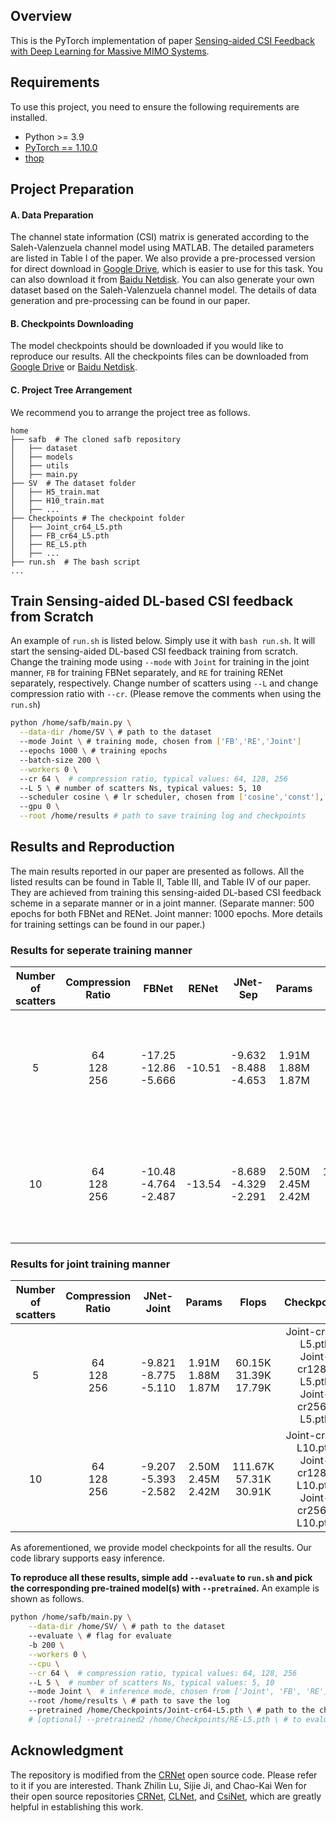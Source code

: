 ## Overview

This is the PyTorch implementation of paper [Sensing-aided CSI Feedback with Deep Learning for Massive MIMO Systems](https://arxiv.org).

## Requirements

To use this project, you need to ensure the following requirements are installed.

- Python >= 3.9
- [PyTorch == 1.10.0](https://pytorch.org/get-started/previous-versions/#v1100)
- [thop](https://github.com/Lyken17/pytorch-OpCounter)

## Project Preparation

#### A. Data Preparation

The channel state information (CSI) matrix is generated according to the Saleh-Valenzuela channel model using MATLAB. The detailed parameters are listed in Table I of the paper. We also provide a pre-processed version for direct download in [Google Drive](https://drive.google.com/drive/folders/13FqZMJWk0kPifM2kBhBxOzN1IR5HR0Rd?usp=sharing), which is easier to use for this task. You can also download it from [Baidu Netdisk](https://pan.baidu.com/s/1YB5OTqq6zvxtPq3n9GhG5w?pwd=17tu).
You can also generate your own dataset based on the Saleh-Valenzuela channel model. The details of data generation and pre-processing can be found in our paper.

#### B. Checkpoints Downloading

The model checkpoints should be downloaded if you would like to reproduce our results. All the checkpoints files can be downloaded from [Google Drive](https://drive.google.com/drive/folders/1Q3lJSlKeBoIQMu75dRqRYG_oC1SeA6OO?usp=sharing) or [Baidu Netdisk](https://pan.baidu.com/s/1nkP7w78zmxpa8MjTcS7Wiw?pwd=9ehy).

#### C. Project Tree Arrangement

We recommend you to arrange the project tree as follows.

```
home
├── safb  # The cloned safb repository
│   ├── dataset
│   ├── models
│   ├── utils
│   ├── main.py
├── SV  # The dataset folder
│   ├── H5_train.mat
│   ├── H10_train.mat
│   ├── ...
├── Checkpoints # The checkpoint folder
│   ├── Joint_cr64_L5.pth
│   ├── FB_cr64_L5.pth
│   ├── RE_L5.pth
│   ├── ...
├── run.sh  # The bash script
...
```

## Train Sensing-aided DL-based CSI feedback from Scratch

An example of `run.sh` is listed below. Simply use it with `bash run.sh`. It will start the sensing-aided DL-based CSI feedback training from scratch. Change the training mode using `--mode` with  `Joint` for training in the joint manner, `FB` for training FBNet separately, and `RE` for training RENet separately, respectively. Change number of scatters using `--L` and change compression ratio with `--cr`. (Please remove the comments when using the `run.sh`)

``` bash
python /home/safb/main.py \
  --data-dir /home/SV \ # path to the dataset
  --mode Joint \ # training mode, chosen from ['FB','RE','Joint']
  --epochs 1000 \ # training epochs
  --batch-size 200 \
  --workers 0 \ 
  --cr 64 \  # compression ratio, typical values: 64, 128, 256
  --L 5 \ # number of scatters Ns, typical values: 5, 10
  --scheduler cosine \ # lr scheduler, chosen from ['cosine','const'], other schedulers can also be explored
  --gpu 0 \
  --root /home/results # path to save training log and checkpoints
```

## Results and Reproduction

The main results reported in our paper are presented as follows. All the listed results can be found in Table II, Table III, and Table IV of our paper. They are achieved from training this sensing-aided DL-based CSI feedback scheme in a separate manner or in a joint manner. (Separate manner: 500 epochs for both FBNet and RENet. Joint manner: 1000 epochs. More details for training settings can be found in our paper.)

### Results for seperate training manner
Number of <br> scatters | Compression <br> Ratio | FBNet | RENet | JNet-Sep | Params | FlOPs | Checkpoints
:--: | :--: | :--: | :--: | :--: | :--: | :--: | :--:
5 | 64 <br> 128 <br> 256 | -17.25 <br> -12.86 <br> -5.666 | -10.51 | -9.632 <br> -8.488 <br> -4.653 | 1.91M <br> 1.88M <br> 1.87M | 60.15K <br> 31.39K <br> 17.79K | FB-cr64-L5.pth + RE-L5.pth <br> FB-cr128-L5.pth + RE-L5.pth  <br> FB-cr256-L5.pth + RE-L5.pth |
10 | 64 <br> 128 <br> 256 | -10.48 <br> -4.764 <br> -2.487 | -13.54 | -8.689 <br> -4.329 <br> -2.291 | 2.50M <br> 2.45M <br> 2.42M | 111.67K <br> 57.31K <br> 30.91K | FB-cr64-L10.pth + RE-L10.pth <br> FB-cr128-L10.pth + RE-L10.pth  <br> FB-cr256-L10.pth + RE-L10.pth |

### Results for joint training manner
Number of <br> scatters | Compression <br> Ratio | JNet-Joint | Params | Flops | Checkpoints
:--: | :--: | :--: | :--: | :--: | :--:
5 | 64 <br> 128 <br> 256 | -9.821 <br> -8.775 <br> -5.110 | 1.91M <br> 1.88M <br> 1.87M | 60.15K <br> 31.39K <br> 17.79K | Joint-cr64-L5.pth <br> Joint-cr128-L5.pth  <br> Joint-cr256-L5.pth|
10 | 64 <br> 128 <br> 256 | -9.207 <br> -5.393 <br> -2.582 | 2.50M <br> 2.45M <br> 2.42M | 111.67K <br> 57.31K <br> 30.91K | Joint-cr64-L10.pth <br> Joint-cr128-L10.pth <br> Joint-cr256-L10.pth |


As aforementioned, we provide model checkpoints for all the results. Our code library supports easy inference. 

**To reproduce all these results, simple add `--evaluate` to `run.sh` and pick the corresponding pre-trained model(s) with `--pretrained`.** An example is shown as follows.

``` bash
python /home/safb/main.py \
    --data-dir /home/SV/ \ # path to the dataset
    --evaluate \ # flag for evaluate
    -b 200 \
    --workers 0 \
    --cpu \
    --cr 64 \  # compression ratio, typical values: 64, 128, 256
    --L 5 \  # number of scatters Ns, typical values: 5, 10
    --mode Joint \  # inference mode, chosen from ['Joint', 'FB', 'RE']
    --root /home/results \ # path to save the log
    --pretrained /home/Checkpoints/Joint-cr64-L5.pth \ # path to the checkpoint
    # [optional] --pretrained2 /home/Checkpoints/RE-L5.pth \ # to evaluate the feedback performance of the model trained in a separate manner, two pretrained models FBNet and RENet should be provided. MORE CLEAR EXAMPLES ARE PROVIDED IN THE REPOSITORY `eval.sh`.
```

## Acknowledgment

The repository is modified from the [CRNet](https://github.com/Kylin9511/CRNet) open source code. Please refer to it if you are interested. 
Thank Zhilin Lu, Sijie Ji, and Chao-Kai Wen for their open source repositories [CRNet](https://github.com/Kylin9511/CRNet), [CLNet](https://github.com/SIJIEJI/CLNet), and [CsiNet](https://github.com/sydney222/Python_CsiNet), which are greatly helpful in establishing this work.
